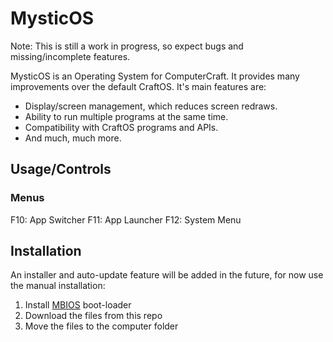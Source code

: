 MysticOS
========

Note: This is still a work in progress, so expect bugs and missing/incomplete features.

MysticOS is an Operating System for ComputerCraft.
It provides many improvements over the default CraftOS.
It's main features are:
*	Display/screen management, which reduces screen redraws.
*	Ability to run multiple programs at the same time.
*	Compatibility with CraftOS programs and APIs.
*	And much, much more.

Usage/Controls
--------------

### Menus ###
F10: App Switcher
F11: App Launcher
F12: System Menu

Installation
------------

An installer and auto-update feature will be added in the future, for now
use the manual installation:

1.	Install [MBIOS](https://github.com/MysticT/MBIOS) boot-loader
2.	Download the files from this repo
3.	Move the files to the computer folder